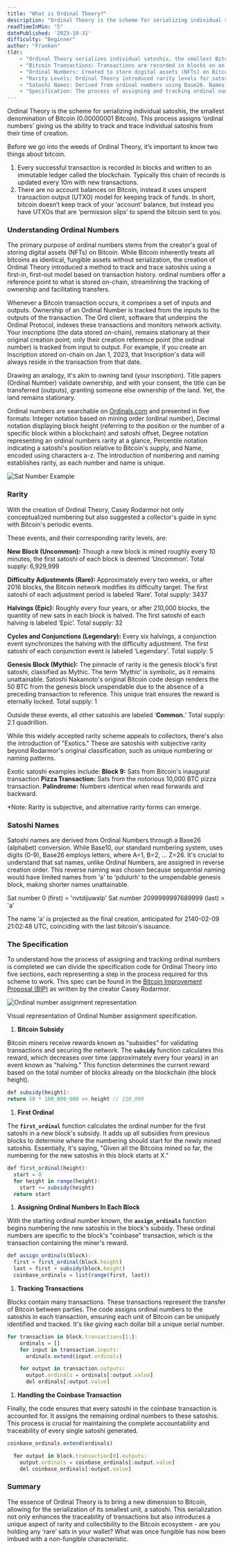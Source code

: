 ```yaml
---
title: "What is Ordinal Theory?"
description: "Ordinal Theory is the scheme for serializing individual satoshis, the smallest denomination of Bitcoin (0.00000001 Bitcoin). This process assigns ‘ordinal numbers’ giving us the ability to track and trace individual satoshis from their time of creation."
readTimeInMin: "5"
datePublished: '2023-10-31'
difficulty: "Beginner"
author: "Franken"
tldr:
    - "Ordinal Theory serializes individual satoshis, the smallest Bitcoin unit, allowing tracking from creation."
    - "Bitcoin Transactions: Transactions are recorded in blocks on an immutable ledger (blockchain). Bitcoin uses the UTXO model, not account balances."
    - "Ordinal Numbers: Created to store digital assets (NFTs) on Bitcoin. They provide a reference for on-chain data, aiding ownership tracking and transfers."
    - "Rarity Levels: Ordinal Theory introduced rarity levels for satoshis, such as Uncommon, Rare, Epic, Legendary, and Mythic. There are also 'Exotics' for unique patterns."
    - "Satoshi Names: Derived from ordinal numbers using Base26. Names are assigned in reverse creation order."
    - "Specification: The process of assigning and tracking ordinal numbers is divided into five code sections: Bitcoin Subsidy, First Ordinal, Assigning Ordinals in Blocks, Tracking Transactions, and Handling the Coinbase Transaction."
---
```


Ordinal Theory is the scheme for serializing individual satoshis, the smallest denomination of Bitcoin (0.00000001 Bitcoin). This process assigns ‘ordinal numbers’ giving us the ability to track and trace individual satoshis from their time of creation. 

Before we go into the weeds of Ordinal Theory, it’s important to know two things about bitcoin.

1. Every successful transaction is recorded in blocks and written to an immutable ledger called the blockchain. Typically this chain of records is updated every 10m with new transactions.
2. There are no account balances on Bitcoin, instead it uses unspent transaction output (UTXO) model for keeping track of funds. In short, bitcoin doesn’t keep track of your ‘account’ balance, but instead you have UTXOs that are ‘permission slips’ to spend the bitcoin sent to you.

### **Understanding Ordinal Numbers**

The primary purpose of ordinal numbers stems from the creator's goal of storing digital assets (NFTs) on Bitcoin. While Bitcoin inherently treats all bitcoins as identical, fungible assets without serialization, the creation of Ordinal Theory introduced a method to track and trace satoshis using a first-in, first-out model based on transaction history. ordinal numbers offer a reference point to what is stored on-chain, streamlining the tracking of ownership and facilitating transfers.

Whenever a Bitcoin transaction occurs, it comprises a set of inputs and outputs. Ownership of an Ordinal Number is tracked from the inputs to the outputs of the transaction. The Ord client, software that underpins the Ordinal Protocol, indexes these transactions and monitors network activity. Your inscriptions (the data stored on-chain), remains stationary at their original creation point; only their creation reference point (the ordinal number) is tracked from input to output. For example, if you create an Inscription stored on-chain on Jan 1, 2023, that Inscription's data will always reside in the transaction from that date.

Drawing an analogy, it's akin to owning land (your inscription). Title papers (Ordinal Number) validate ownership, and with your consent, the title can be transferred (outputs), granting someone else ownership of the land. Yet, the land remains stationary.

Ordinal numbers are searchable on [Ordinals.com](http://ordinals.com/) and presented in five formats: Integer notation based on mining order (ordinal number), Decimal notation displaying block height (referring to the position or the number of a specific block within a blockchain) and satoshi offset, Degree notation representing an ordinal numbers rarity at a glance, Percentile notation indicating a satoshi's position relative to Bitcoin's supply, and Name, encoded using characters a-z. The introduction of numbering and naming establishes rarity, as each number and name is unique.

![Sat Number Example](/images/what-is-ordinal-theory/satnumnbers.png)

### **Rarity**

With the creation of Ordinal Theory, Casey Rodarmor not only conceptualized numbering but also suggested a collector's guide in sync with Bitcoin's periodic events.

These events, and their corresponding rarity levels, are:

**New Block (Uncommon):** Though a new block is mined roughly every 10 minutes, the first satoshi of each block is deemed ‘Uncommon’. Total supply: 6,929,999

**Difficulty Adjustments (Rare):** Approximately every two weeks, or after 2016 blocks, the Bitcoin network modifies its difficulty target. The first satoshi of each adjustment period is labeled ‘Rare’. Total supply: 3437

**Halvings (Epic):** Roughly every four years, or after 210,000 blocks, the quantity of new sats in each block is halved. The first satoshi of each halving is labeled ‘Epic’. Total supply: 32

**Cycles and Conjunctions (Legendary):** Every six halvings, a conjunction event synchronizes the halving with the difficulty adjustment. The first satoshi of each conjunction event is labeled ‘Legendary’. Total supply: 5

**Genesis Block (Mythic):** The pinnacle of rarity is the genesis block's first satoshi, classified as Mythic. The term ‘Mythic’ is symbolic, as it remains unattainable. Satoshi Nakamoto's original Bitcoin code design renders the 50 BTC from the genesis block unspendable due to the absence of a preceding transaction to reference. This unique trait ensures the reward is eternally locked. Total supply: 1

Outside these events, all other satoshis are labeled ‘**Common.**’ Total supply: 2.1 quadrillion.

While this widely accepted rarity scheme appeals to collectors, there's also the introduction of "Exotics." These are satoshis with subjective rarity beyond Rodarmor's original classification, such as unique numbering or naming patterns.

Exotic satoshi examples include:
**Block 9:** Sats from Bitcoin's inaugural transaction
**Pizza Transaction:** Sats from the notorious 10,000 BTC pizza transaction.
**Palindrome:** Numbers identical when read forwards and backward.

*Note: Rarity is subjective, and alternative rarity forms can emerge.

### **Satoshi Names**

Satoshi names are derived from Ordinal Numbers through a Base26 (alphabet) conversion. While Base10, our standard numbering system, uses digits (0-9), Base26 employs letters, where A=1, B=2, ... Z=26. It's crucial to understand that sat names, unlike Ordinal Numbers, are assigned in reverse creation order. This reverse naming was chosen because sequential naming would have limited names from 'a' to 'pdulurh' to the unspendable genesis block, making shorter names unattainable.

Sat number 0 (first) = 'nvtdijuwxlp'
Sat number 2099999997689999 (last) = 'a'

The name 'a' is projected as the final creation, anticipated for 2140-02-09 21:02:48 UTC, coinciding with the last bitcoin's issuance.

### The Specification

To understand how the process of assigning and tracking ordinal numbers is completed we can divide the specification code for Ordinal Theory into five sections, each representing a step in the process required for this scheme to work. This spec can be found in the [Bitcoin Improvement Proposal (BIP)](https://github.com/ordinals/ord/blob/master/bip.mediawiki) as written by the creator Casey Rodarmor.

![Ordinal number assignment representation](images/what-is-ordinal-theory/Ordinal-number-assignment-light.png)

Visual representation of Ordinal Number assignment specification.

1. **Bitcoin Subsidy**

Bitcoin miners receive rewards known as "subsidies" for validating transactions and securing the network. The **`subsidy`** function calculates this reward, which decreases over time (approximately every four years) in an event known as "halving." This function determines the current reward based on the total number of blocks already on the blockchain (the block height).

```jsx
def subsidy(height):
return 50 * 100_000_000 >> height // 210_000
```

1. **First Ordinal**

The **`first_ordinal`** function calculates the ordinal number for the first satoshi in a new block's subsidy. It adds up all subsidies from previous blocks to determine where the numbering should start for the newly mined satoshis. Essentially, it's saying, "Given all the Bitcoins mined so far, the numbering for the new satoshis in this block starts at X."

```jsx
def first_ordinal(height):
  start = 0
  for height in range(height):
    start += subsidy(height)
  return start
```

1. **Assigning Ordinal Numbers In Each Block**

With the starting ordinal number known, the **`assign_ordinals`** function begins numbering the new satoshis in the block's subsidy. These ordinal numbers are specific to the block's "coinbase" transaction, which is the transaction containing the miner's reward.

```jsx
def assign_ordinals(block):
  first = first_ordinal(block.height)
  last = first + subsidy(block.height)
  coinbase_ordinals = list(range(first, last))
```

1. **Tracking Transactions**

Blocks contain many transactions. These transactions represent the transfer of Bitcoin between parties. The code assigns ordinal numbers to the satoshis in each transaction, ensuring each unit of Bitcoin can be uniquely identified and tracked. It's like giving each dollar bill a unique serial number.

```jsx
for transaction in block.transactions[1:]:
    ordinals = []
    for input in transaction.inputs:
      ordinals.extend(input.ordinals)

    for output in transaction.outputs:
      output.ordinals = ordinals[:output.value]
      del ordinals[:output.value]
```

1. **Handling the Coinbase Transaction**

Finally, the code ensures that every satoshi in the coinbase transaction is accounted for. It assigns the remaining ordinal numbers to these satoshis. This process is crucial for maintaining the complete accountability and traceability of every single satoshi generated.

```jsx
coinbase_ordinals.extend(ordinals)

  for output in block.transaction[0].outputs:
    output.ordinals = coinbase_ordinals[:output.value]
    del coinbase_ordinals[:output.value]
```

### Summary

The essence of Ordinal Theory is to bring a new dimension to Bitcoin, allowing for the serialization of its smallest unit, a satoshi. This serialization not only enhances the traceability of transactions but also introduces a unique aspect of rarity and collectibility to the Bitcoin ecosystem - are you holding any ‘rare’ sats in your wallet? What was once fungible has now been imbued with a non-fungible characteristic.
